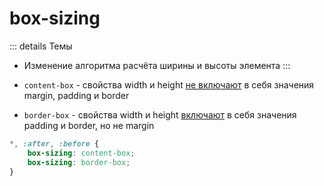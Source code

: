 # box-sizing

::: details Темы
- Изменение алгоритма расчёта ширины и высоты элемента
:::

- `content-box` - свойства width и height <u>не включают</u> в себя значения margin, padding и border
- `border-box` - свойства width и height <u>включают</u> в себя значения padding и border, но не margin

```css
*, :after, :before {
	box-sizing: content-box;
	box-sizing: border-box;
}
```